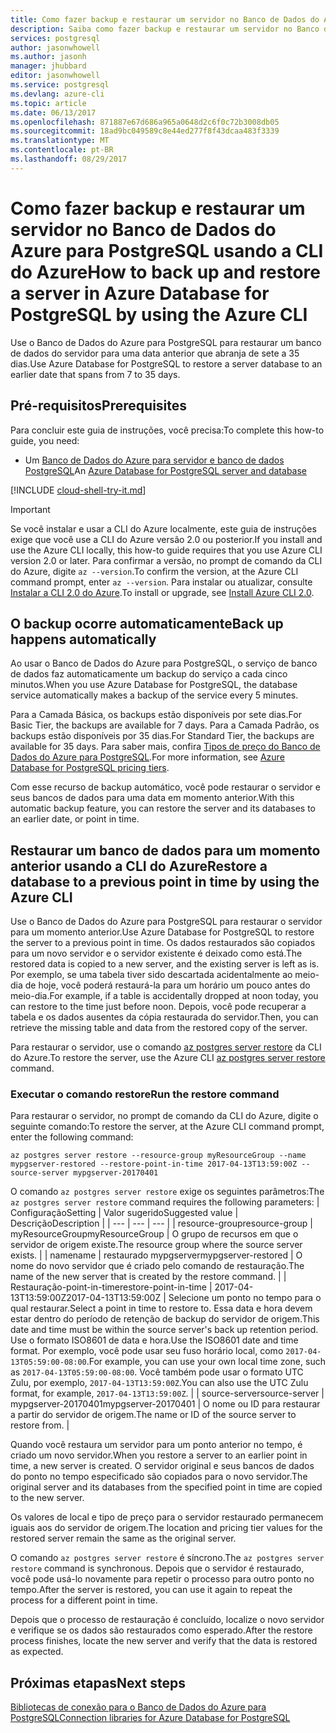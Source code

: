 ```yaml
---
title: Como fazer backup e restaurar um servidor no Banco de Dados do Azure para PostgreSQL | Microsoft Docs
description: Saiba como fazer backup e restaurar um servidor no Banco de Dados do Azure para PostgreSQL usando a CLI do Azure.
services: postgresql
author: jasonwhowell
ms.author: jasonh
manager: jhubbard
editor: jasonwhowell
ms.service: postgresql
ms.devlang: azure-cli
ms.topic: article
ms.date: 06/13/2017
ms.openlocfilehash: 871887e67d686a965a0648d2c6f0c72b3008db05
ms.sourcegitcommit: 18ad9bc049589c8e44ed277f8f43dcaa483f3339
ms.translationtype: MT
ms.contentlocale: pt-BR
ms.lasthandoff: 08/29/2017
---
```

# <a name="how-to-back-up-and-restore-a-server-in-azure-database-for-postgresql-by-using-the-azure-cli"></a><span data-ttu-id="c6c53-103">Como fazer backup e restaurar um servidor no Banco de Dados do Azure para PostgreSQL usando a CLI do Azure</span><span class="sxs-lookup"><span data-stu-id="c6c53-103">How to back up and restore a server in Azure Database for PostgreSQL by using the Azure CLI</span></span>

<span data-ttu-id="c6c53-104">Use o Banco de Dados do Azure para PostgreSQL para restaurar um banco de dados do servidor para uma data anterior que abranja de sete a 35 dias.</span><span class="sxs-lookup"><span data-stu-id="c6c53-104">Use Azure Database for PostgreSQL to restore a server database to an earlier date that spans from 7 to 35 days.</span></span>

## <a name="prerequisites"></a><span data-ttu-id="c6c53-105">Pré-requisitos</span><span class="sxs-lookup"><span data-stu-id="c6c53-105">Prerequisites</span></span>
<span data-ttu-id="c6c53-106">Para concluir este guia de instruções, você precisa:</span><span class="sxs-lookup"><span data-stu-id="c6c53-106">To complete this how-to guide, you need:</span></span>
- <span data-ttu-id="c6c53-107">Um [Banco de Dados do Azure para servidor e banco de dados PostgreSQL](quickstart-create-server-database-azure-cli.md)</span><span class="sxs-lookup"><span data-stu-id="c6c53-107">An [Azure Database for PostgreSQL server and database](quickstart-create-server-database-azure-cli.md)</span></span>

[!INCLUDE [cloud-shell-try-it.md](../../includes/cloud-shell-try-it.md)]

 

> [!IMPORTANT]
> <span data-ttu-id="c6c53-108">Se você instalar e usar a CLI do Azure localmente, este guia de instruções exige que você use a CLI do Azure versão 2.0 ou posterior.</span><span class="sxs-lookup"><span data-stu-id="c6c53-108">If you install and use the Azure CLI locally, this how-to guide requires that you use Azure CLI version 2.0 or later.</span></span> <span data-ttu-id="c6c53-109">Para confirmar a versão, no prompt de comando da CLI do Azure, digite `az --version`.</span><span class="sxs-lookup"><span data-stu-id="c6c53-109">To confirm the version, at the Azure CLI command prompt, enter `az --version`.</span></span> <span data-ttu-id="c6c53-110">Para instalar ou atualizar, consulte [Instalar a CLI 2.0 do Azure]( /cli/azure/install-azure-cli).</span><span class="sxs-lookup"><span data-stu-id="c6c53-110">To install or upgrade, see [Install Azure CLI 2.0]( /cli/azure/install-azure-cli).</span></span>

## <a name="back-up-happens-automatically"></a><span data-ttu-id="c6c53-111">O backup ocorre automaticamente</span><span class="sxs-lookup"><span data-stu-id="c6c53-111">Back up happens automatically</span></span>
<span data-ttu-id="c6c53-112">Ao usar o Banco de Dados do Azure para PostgreSQL, o serviço de banco de dados faz automaticamente um backup do serviço a cada cinco minutos.</span><span class="sxs-lookup"><span data-stu-id="c6c53-112">When you use Azure Database for PostgreSQL, the database service automatically makes a backup of the service every 5 minutes.</span></span> 

<span data-ttu-id="c6c53-113">Para a Camada Básica, os backups estão disponíveis por sete dias.</span><span class="sxs-lookup"><span data-stu-id="c6c53-113">For Basic Tier, the backups are available for 7 days.</span></span> <span data-ttu-id="c6c53-114">Para a Camada Padrão, os backups estão disponíveis por 35 dias.</span><span class="sxs-lookup"><span data-stu-id="c6c53-114">For Standard Tier, the backups are available for 35 days.</span></span> <span data-ttu-id="c6c53-115">Para saber mais, confira [Tipos de preço do Banco de Dados do Azure para PostgreSQL](concepts-service-tiers.md).</span><span class="sxs-lookup"><span data-stu-id="c6c53-115">For more information, see [Azure Database for PostgreSQL pricing tiers](concepts-service-tiers.md).</span></span>

<span data-ttu-id="c6c53-116">Com esse recurso de backup automático, você pode restaurar o servidor e seus bancos de dados para uma data em momento anterior.</span><span class="sxs-lookup"><span data-stu-id="c6c53-116">With this automatic backup feature, you can restore the server and its databases to an earlier date, or point in time.</span></span>

## <a name="restore-a-database-to-a-previous-point-in-time-by-using-the-azure-cli"></a><span data-ttu-id="c6c53-117">Restaurar um banco de dados para um momento anterior usando a CLI do Azure</span><span class="sxs-lookup"><span data-stu-id="c6c53-117">Restore a database to a previous point in time by using the Azure CLI</span></span>
<span data-ttu-id="c6c53-118">Use o Banco de Dados do Azure para PostgreSQL para restaurar o servidor para um momento anterior.</span><span class="sxs-lookup"><span data-stu-id="c6c53-118">Use Azure Database for PostgreSQL to restore the server to a previous point in time.</span></span> <span data-ttu-id="c6c53-119">Os dados restaurados são copiados para um novo servidor e o servidor existente é deixado como está.</span><span class="sxs-lookup"><span data-stu-id="c6c53-119">The restored data is copied to a new server, and the existing server is left as is.</span></span> <span data-ttu-id="c6c53-120">Por exemplo, se uma tabela tiver sido descartada acidentalmente ao meio-dia de hoje, você poderá restaurá-la para um horário um pouco antes do meio-dia.</span><span class="sxs-lookup"><span data-stu-id="c6c53-120">For example, if a table is accidentally dropped at noon today, you can restore to the time just before noon.</span></span> <span data-ttu-id="c6c53-121">Depois, você pode recuperar a tabela e os dados ausentes da cópia restaurada do servidor.</span><span class="sxs-lookup"><span data-stu-id="c6c53-121">Then, you can retrieve the missing table and data from the restored copy of the server.</span></span> 

<span data-ttu-id="c6c53-122">Para restaurar o servidor, use o comando [az postgres server restore](/cli/azure/postgres/server#restore) da CLI do Azure.</span><span class="sxs-lookup"><span data-stu-id="c6c53-122">To restore the server, use the Azure CLI [az postgres server restore](/cli/azure/postgres/server#restore) command.</span></span>

### <a name="run-the-restore-command"></a><span data-ttu-id="c6c53-123">Executar o comando restore</span><span class="sxs-lookup"><span data-stu-id="c6c53-123">Run the restore command</span></span>

<span data-ttu-id="c6c53-124">Para restaurar o servidor, no prompt de comando da CLI do Azure, digite o seguinte comando:</span><span class="sxs-lookup"><span data-stu-id="c6c53-124">To restore the server, at the Azure CLI command prompt, enter the following command:</span></span>

```azurecli-interactive
az postgres server restore --resource-group myResourceGroup --name mypgserver-restored --restore-point-in-time 2017-04-13T13:59:00Z --source-server mypgserver-20170401
```

<span data-ttu-id="c6c53-125">O comando `az postgres server restore` exige os seguintes parâmetros:</span><span class="sxs-lookup"><span data-stu-id="c6c53-125">The `az postgres server restore` command requires the following parameters:</span></span>
| <span data-ttu-id="c6c53-126">Configuração</span><span class="sxs-lookup"><span data-stu-id="c6c53-126">Setting</span></span> | <span data-ttu-id="c6c53-127">Valor sugerido</span><span class="sxs-lookup"><span data-stu-id="c6c53-127">Suggested value</span></span> | <span data-ttu-id="c6c53-128">Descrição</span><span class="sxs-lookup"><span data-stu-id="c6c53-128">Description</span></span>  |
| --- | --- | --- |
| <span data-ttu-id="c6c53-129">resource-group</span><span class="sxs-lookup"><span data-stu-id="c6c53-129">resource-group</span></span> |  <span data-ttu-id="c6c53-130">myResourceGroup</span><span class="sxs-lookup"><span data-stu-id="c6c53-130">myResourceGroup</span></span> |  <span data-ttu-id="c6c53-131">O grupo de recursos em que o servidor de origem existe.</span><span class="sxs-lookup"><span data-stu-id="c6c53-131">The resource group where the source server exists.</span></span>  |
| <span data-ttu-id="c6c53-132">name</span><span class="sxs-lookup"><span data-stu-id="c6c53-132">name</span></span> | <span data-ttu-id="c6c53-133">restaurado mypgserver</span><span class="sxs-lookup"><span data-stu-id="c6c53-133">mypgserver-restored</span></span> | <span data-ttu-id="c6c53-134">O nome do novo servidor que é criado pelo comando de restauração.</span><span class="sxs-lookup"><span data-stu-id="c6c53-134">The name of the new server that is created by the restore command.</span></span> |
| <span data-ttu-id="c6c53-135">Restauração-point-in-time</span><span class="sxs-lookup"><span data-stu-id="c6c53-135">restore-point-in-time</span></span> | <span data-ttu-id="c6c53-136">2017-04-13T13:59:00Z</span><span class="sxs-lookup"><span data-stu-id="c6c53-136">2017-04-13T13:59:00Z</span></span> | <span data-ttu-id="c6c53-137">Selecione um ponto no tempo para o qual restaurar.</span><span class="sxs-lookup"><span data-stu-id="c6c53-137">Select a point in time to restore to.</span></span> <span data-ttu-id="c6c53-138">Essa data e hora devem estar dentro do período de retenção de backup do servidor de origem.</span><span class="sxs-lookup"><span data-stu-id="c6c53-138">This date and time must be within the source server's back up retention period.</span></span> <span data-ttu-id="c6c53-139">Use o formato ISO8601 de data e hora.</span><span class="sxs-lookup"><span data-stu-id="c6c53-139">Use the ISO8601 date and time format.</span></span> <span data-ttu-id="c6c53-140">Por exemplo, você pode usar seu fuso horário local, como `2017-04-13T05:59:00-08:00`.</span><span class="sxs-lookup"><span data-stu-id="c6c53-140">For example, you can use your own local time zone, such as `2017-04-13T05:59:00-08:00`.</span></span> <span data-ttu-id="c6c53-141">Você também pode usar o formato UTC Zulu, por exemplo, `2017-04-13T13:59:00Z`.</span><span class="sxs-lookup"><span data-stu-id="c6c53-141">You can also use the UTC Zulu format, for example, `2017-04-13T13:59:00Z`.</span></span> |
| <span data-ttu-id="c6c53-142">source-server</span><span class="sxs-lookup"><span data-stu-id="c6c53-142">source-server</span></span> | <span data-ttu-id="c6c53-143">mypgserver-20170401</span><span class="sxs-lookup"><span data-stu-id="c6c53-143">mypgserver-20170401</span></span> | <span data-ttu-id="c6c53-144">O nome ou ID para restaurar a partir do servidor de origem.</span><span class="sxs-lookup"><span data-stu-id="c6c53-144">The name or ID of the source server to restore from.</span></span> |

<span data-ttu-id="c6c53-145">Quando você restaura um servidor para um ponto anterior no tempo, é criado um novo servidor.</span><span class="sxs-lookup"><span data-stu-id="c6c53-145">When you restore a server to an earlier point in time, a new server is created.</span></span> <span data-ttu-id="c6c53-146">O servidor original e seus bancos de dados do ponto no tempo especificado são copiados para o novo servidor.</span><span class="sxs-lookup"><span data-stu-id="c6c53-146">The original server and its databases from the specified point in time are copied to the new server.</span></span>

<span data-ttu-id="c6c53-147">Os valores de local e tipo de preço para o servidor restaurado permanecem iguais aos do servidor de origem.</span><span class="sxs-lookup"><span data-stu-id="c6c53-147">The location and pricing tier values for the restored server remain the same as the original server.</span></span> 

<span data-ttu-id="c6c53-148">O comando `az postgres server restore` é síncrono.</span><span class="sxs-lookup"><span data-stu-id="c6c53-148">The `az postgres server restore` command is synchronous.</span></span> <span data-ttu-id="c6c53-149">Depois que o servidor é restaurado, você pode usá-lo novamente para repetir o processo para outro ponto no tempo.</span><span class="sxs-lookup"><span data-stu-id="c6c53-149">After the server is restored, you can use it again to repeat the process for a different point in time.</span></span> 

<span data-ttu-id="c6c53-150">Depois que o processo de restauração é concluído, localize o novo servidor e verifique se os dados são restaurados como esperado.</span><span class="sxs-lookup"><span data-stu-id="c6c53-150">After the restore process finishes, locate the new server and verify that the data is restored as expected.</span></span>

## <a name="next-steps"></a><span data-ttu-id="c6c53-151">Próximas etapas</span><span class="sxs-lookup"><span data-stu-id="c6c53-151">Next steps</span></span>
[<span data-ttu-id="c6c53-152">Bibliotecas de conexão para o Banco de Dados do Azure para PostgreSQL</span><span class="sxs-lookup"><span data-stu-id="c6c53-152">Connection libraries for Azure Database for PostgreSQL</span></span>](concepts-connection-libraries.md)
